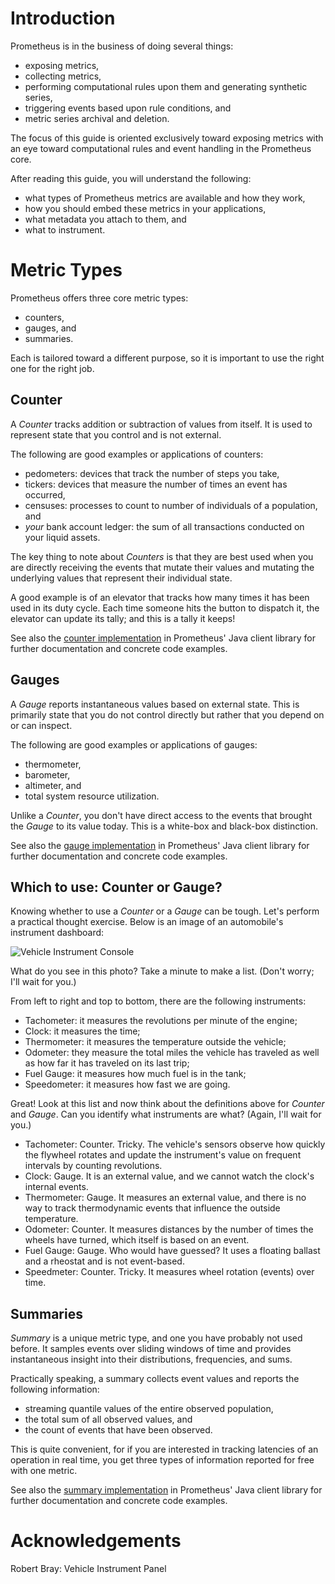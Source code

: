 # Introduction

Prometheus is in the business of doing several things:

  * exposing metrics,
  * collecting metrics,
  * performing computational rules upon them and generating synthetic series,
  * triggering events based upon rule conditions, and
  * metric series archival and deletion.

The focus of this guide is oriented exclusively toward exposing metrics with
an eye toward computational rules and event handling in the Prometheus core.

After reading this guide, you will understand the following:

  * what types of Prometheus metrics are available and how they work,
  * how you should embed these metrics in your applications,
  * what metadata you attach to them, and
  * what to instrument.

# Metric Types

Prometheus offers three core metric types:

  * counters,
  * gauges, and
  * summaries.

Each is tailored toward a different purpose, so it is important to use the
right one for the right job.

## Counter

A _Counter_ tracks addition or subtraction of values from itself.  It is used
to represent state that you control and is not external.

The following are good examples or applications of counters:

  * pedometers: devices that track the number of steps you take,
  * tickers: devices that measure the number of times an event has occurred,
  * censuses: processes to count to number of individuals of a population, and
  * _your_ bank account ledger: the sum of all transactions conducted on your
    liquid assets.

The key thing to note about _Counters_ is that they are best used when you are
directly receiving the events that mutate their values and mutating the
underlying values that represent their individual state.

A good example is of an elevator that tracks how many times it has been used in
its duty cycle.  Each time someone hits the button to dispatch it, the elevator
can update its tally; and this is a tally it keeps!

See also the [counter implementation](https://github.com/prometheus/client_java/blob/master/client/src/main/java/io/prometheus/client/metrics/Counter.java)
in Prometheus' Java client library for further documentation and concrete code
examples.

## Gauges

A _Gauge_ reports instantaneous values based on external state.  This is
primarily state that you do not control directly but rather that you depend on
or can inspect.

The following are good examples or applications of gauges:

  * thermometer,
  * barometer,
  * altimeter, and
  * total system resource utilization.

Unlike a _Counter_, you don't have direct access to the events that brought the
_Gauge_ to its value today.  This is a white-box and black-box distinction.

See also the [gauge implementation](https://github.com/prometheus/client_java/blob/master/client/src/main/java/io/prometheus/client/metrics/Gauge.java)
in Prometheus' Java client library for further documentation and concrete code
examples.

## Which to use: Counter or Gauge?
Knowing whether to use a _Counter_ or a _Gauge_ can be tough.  Let's perform a
practical thought exercise.  Below is an image of an automobile's instrument
dashboard:

![Vehicle Instrument Console](dashboard.jpg "Vehicle Instrument Console")

What do you see in this photo?  Take a minute to make a list.  (Don't worry;
I'll wait for you.)

From left to right and top to bottom, there are the following instruments:

  * Tachometer: it measures the revolutions per minute of the engine;
  * Clock: it measures the time;
  * Thermometer: it measures the temperature outside the vehicle;
  * Odometer: they measure the total miles the vehicle has traveled as well as
    how far it has traveled on its last trip;
  * Fuel Gauge: it measures how much fuel is in the tank;
  * Speedometer: it measures how fast we are going.

Great!  Look at this list and now think about the definitions above for
_Counter_ and _Gauge_.  Can you identify what instruments are what?  (Again,
I'll wait for you.)

  * Tachometer: Counter.  Tricky.  The vehicle's sensors observe how quickly
    the flywheel rotates and update the instrument's value on frequent
    intervals by counting revolutions.
  * Clock: Gauge.  It is an external value, and we cannot watch the clock's
    internal events.
  * Thermometer: Gauge.  It measures an external value, and there is no way to
    track thermodynamic events that influence the outside temperature.
  * Odometer: Counter.  It measures distances by the number of times the
    wheels have turned, which itself is based on an event.
  * Fuel Gauge: Gauge.  Who would have guessed?  It uses a floating ballast and
    a rheostat and is not event-based.
  * Speedmeter: Counter.  Tricky.  It measures wheel rotation (events) over
    time.

## Summaries

_Summary_ is a unique metric type, and one you have probably not used before.
It samples events over sliding windows of time and provides instantaneous
insight into their distributions, frequencies, and sums.

Practically speaking, a summary collects event values and reports the
following information:

  * streaming quantile values of the entire observed population,
  * the total sum of all observed values, and
  * the count of events that have been observed.

This is quite convenient, for if you are interested in tracking latencies of an
operation in real time, you get three types of information reported for free
with one metric.

See also the [summary implementation](https://github.com/prometheus/client_java/blob/master/client/src/main/java/io/prometheus/client/metrics/Summary.java)
in Prometheus' Java client library for further documentation and concrete code
examples.

# Acknowledgements
Robert Bray: Vehicle Instrument Panel
